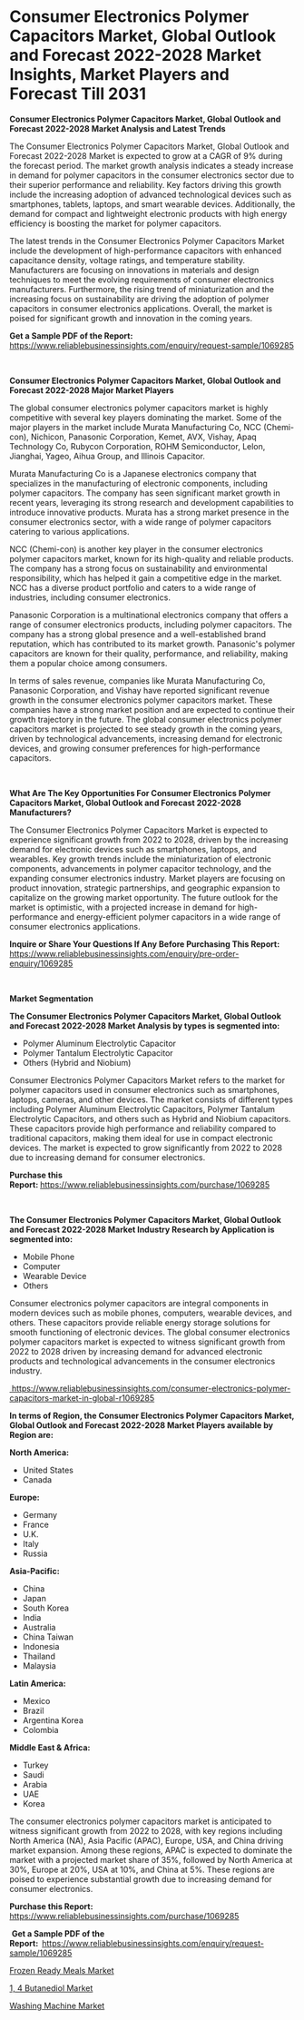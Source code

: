 <p><h1>Consumer Electronics Polymer Capacitors Market, Global Outlook and Forecast 2022-2028 Market Insights, Market Players and Forecast Till 2031</h1></p><p><strong>Consumer Electronics Polymer Capacitors Market, Global Outlook and Forecast 2022-2028 Market Analysis and Latest Trends</strong></p>
<p><p>The Consumer Electronics Polymer Capacitors Market, Global Outlook and Forecast 2022-2028 Market is expected to grow at a CAGR of 9% during the forecast period. The market growth analysis indicates a steady increase in demand for polymer capacitors in the consumer electronics sector due to their superior performance and reliability. Key factors driving this growth include the increasing adoption of advanced technological devices such as smartphones, tablets, laptops, and smart wearable devices. Additionally, the demand for compact and lightweight electronic products with high energy efficiency is boosting the market for polymer capacitors.</p><p>The latest trends in the Consumer Electronics Polymer Capacitors Market include the development of high-performance capacitors with enhanced capacitance density, voltage ratings, and temperature stability. Manufacturers are focusing on innovations in materials and design techniques to meet the evolving requirements of consumer electronics manufacturers. Furthermore, the rising trend of miniaturization and the increasing focus on sustainability are driving the adoption of polymer capacitors in consumer electronics applications. Overall, the market is poised for significant growth and innovation in the coming years.</p></p>
<p><strong>Get a Sample PDF of the Report:&nbsp;</strong> <a href="https://www.reliablebusinessinsights.com/enquiry/request-sample/1069285">https://www.reliablebusinessinsights.com/enquiry/request-sample/1069285</a></p>
<p>&nbsp;</p>
<p><strong>Consumer Electronics Polymer Capacitors Market, Global Outlook and Forecast 2022-2028 Major Market Players</strong></p>
<p><p>The global consumer electronics polymer capacitors market is highly competitive with several key players dominating the market. Some of the major players in the market include Murata Manufacturing Co, NCC (Chemi-con), Nichicon, Panasonic Corporation, Kemet, AVX, Vishay, Apaq Technology Co, Rubycon Corporation, ROHM Semiconductor, Lelon, Jianghai, Yageo, Aihua Group, and Illinois Capacitor.</p><p>Murata Manufacturing Co is a Japanese electronics company that specializes in the manufacturing of electronic components, including polymer capacitors. The company has seen significant market growth in recent years, leveraging its strong research and development capabilities to introduce innovative products. Murata has a strong market presence in the consumer electronics sector, with a wide range of polymer capacitors catering to various applications.</p><p>NCC (Chemi-con) is another key player in the consumer electronics polymer capacitors market, known for its high-quality and reliable products. The company has a strong focus on sustainability and environmental responsibility, which has helped it gain a competitive edge in the market. NCC has a diverse product portfolio and caters to a wide range of industries, including consumer electronics.</p><p>Panasonic Corporation is a multinational electronics company that offers a range of consumer electronics products, including polymer capacitors. The company has a strong global presence and a well-established brand reputation, which has contributed to its market growth. Panasonic's polymer capacitors are known for their quality, performance, and reliability, making them a popular choice among consumers.</p><p>In terms of sales revenue, companies like Murata Manufacturing Co, Panasonic Corporation, and Vishay have reported significant revenue growth in the consumer electronics polymer capacitors market. These companies have a strong market position and are expected to continue their growth trajectory in the future. The global consumer electronics polymer capacitors market is projected to see steady growth in the coming years, driven by technological advancements, increasing demand for electronic devices, and growing consumer preferences for high-performance capacitors.</p></p>
<p>&nbsp;</p>
<p><strong>What Are The Key Opportunities For Consumer Electronics Polymer Capacitors Market, Global Outlook and Forecast 2022-2028 Manufacturers?</strong></p>
<p><p>The Consumer Electronics Polymer Capacitors Market is expected to experience significant growth from 2022 to 2028, driven by the increasing demand for electronic devices such as smartphones, laptops, and wearables. Key growth trends include the miniaturization of electronic components, advancements in polymer capacitor technology, and the expanding consumer electronics industry. Market players are focusing on product innovation, strategic partnerships, and geographic expansion to capitalize on the growing market opportunity. The future outlook for the market is optimistic, with a projected increase in demand for high-performance and energy-efficient polymer capacitors in a wide range of consumer electronics applications.</p></p>
<p><strong>Inquire or Share Your Questions If Any Before Purchasing This Report:</strong> <a href="https://www.reliablebusinessinsights.com/enquiry/pre-order-enquiry/1069285">https://www.reliablebusinessinsights.com/enquiry/pre-order-enquiry/1069285</a></p>
<p>&nbsp;</p>
<p><strong>Market Segmentation</strong></p>
<p><strong>The Consumer Electronics Polymer Capacitors Market, Global Outlook and Forecast 2022-2028 Market Analysis by types is segmented into:</strong></p>
<p><ul><li>Polymer Aluminum Electrolytic Capacitor</li><li>Polymer Tantalum Electrolytic Capacitor</li><li>Others (Hybrid and Niobium)</li></ul></p>
<p><p>Consumer Electronics Polymer Capacitors Market refers to the market for polymer capacitors used in consumer electronics such as smartphones, laptops, cameras, and other devices. The market consists of different types including Polymer Aluminum Electrolytic Capacitors, Polymer Tantalum Electrolytic Capacitors, and others such as Hybrid and Niobium capacitors. These capacitors provide high performance and reliability compared to traditional capacitors, making them ideal for use in compact electronic devices. The market is expected to grow significantly from 2022 to 2028 due to increasing demand for consumer electronics.</p></p>
<p><strong>Purchase this Report:&nbsp;</strong><a href="https://www.reliablebusinessinsights.com/purchase/1069285">https://www.reliablebusinessinsights.com/purchase/1069285</a></p>
<p>&nbsp;</p>
<p><strong>The Consumer Electronics Polymer Capacitors Market, Global Outlook and Forecast 2022-2028 Market Industry Research by Application is segmented into:</strong></p>
<p><ul><li>Mobile Phone</li><li>Computer</li><li>Wearable Device</li><li>Others</li></ul></p>
<p><p>Consumer electronics polymer capacitors are integral components in modern devices such as mobile phones, computers, wearable devices, and others. These capacitors provide reliable energy storage solutions for smooth functioning of electronic devices. The global consumer electronics polymer capacitors market is expected to witness significant growth from 2022 to 2028 driven by increasing demand for advanced electronic products and technological advancements in the consumer electronics industry.</p></p>
<p><a href="https://www.reliablebusinessinsights.com/consumer-electronics-polymer-capacitors-market-in-global-r1069285">&nbsp;https://www.reliablebusinessinsights.com/consumer-electronics-polymer-capacitors-market-in-global-r1069285</a></p>
<p><strong>In terms of Region, the Consumer Electronics Polymer Capacitors Market, Global Outlook and Forecast 2022-2028 Market Players available by Region are:</strong></p>
<p>
    <p> <strong> North America: </strong>
        <ul>
            <li>United States</li>
            <li>Canada</li>
        </ul>
        </p> 
    <p> <strong> Europe: </strong>
        <ul>
            <li>Germany</li>
            <li>France</li>
            <li>U.K.</li>
            <li>Italy</li>
            <li>Russia</li>
        </ul>
        </p> 
    <p> <strong> Asia-Pacific: </strong>
        <ul>
            <li>China</li>
            <li>Japan</li>
            <li>South Korea</li>
            <li>India</li>
            <li>Australia</li>
            <li>China Taiwan</li>
            <li>Indonesia</li>
            <li>Thailand</li>
            <li>Malaysia</li>
        </ul>
        </p> 
    <p> <strong> Latin America: </strong>
        <ul>
            <li>Mexico</li>
            <li>Brazil</li>
            <li>Argentina Korea</li>
            <li>Colombia</li>
        </ul>
        </p> 
    <p> <strong> Middle East & Africa: </strong>
        <ul>
            <li>Turkey</li>
            <li>Saudi</li>
            <li>Arabia</li>
            <li>UAE</li>
            <li>Korea</li>
        </ul>
    </p>
    </p>
<p><p>The consumer electronics polymer capacitors market is anticipated to witness significant growth from 2022 to 2028, with key regions including North America (NA), Asia Pacific (APAC), Europe, USA, and China driving market expansion. Among these regions, APAC is expected to dominate the market with a projected market share of 35%, followed by North America at 30%, Europe at 20%, USA at 10%, and China at 5%. These regions are poised to experience substantial growth due to increasing demand for consumer electronics.</p></p>
<p><strong>Purchase this Report: </strong><a href="https://www.reliablebusinessinsights.com/purchase/1069285">https://www.reliablebusinessinsights.com/purchase/1069285</a></p>
<p>&nbsp;<strong>Get a Sample PDF of the Report:&nbsp;&nbsp;</strong><a href="https://www.reliablebusinessinsights.com/enquiry/request-sample/1069285">https://www.reliablebusinessinsights.com/enquiry/request-sample/1069285</a></p>
<p><strong></strong></p>
<p><p><a href="https://github.com/julyju69/Market-Research-Report-List-4/blob/main/frozen-ready-meals-market.md">Frozen Ready Meals Market</a></p><p><a href="https://github.com/nathandecarvalho/Market-Research-Report-List-4/blob/main/1-4-butanediol-market.md">1, 4 Butanediol Market</a></p><p><a href="https://github.com/gdfhhhj/Market-Research-Report-List-5/blob/main/washing-machine-market.md">Washing Machine Market</a></p></p>